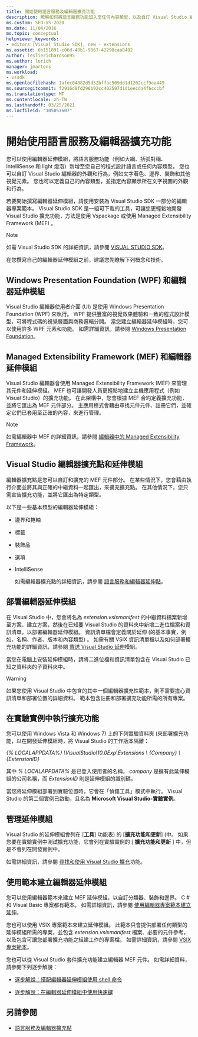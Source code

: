 ```yaml
---
title: 開始使用語言服務及編輯器擴充功能
description: 瞭解如何將語言服務功能加入至任何內容類型，以及自訂 Visual Studio 編輯器的外觀和行為。
ms.custom: SEO-VS-2020
ms.date: 11/04/2016
ms.topic: conceptual
helpviewer_keywords:
- editors [Visual Studio SDK], new - extensions
ms.assetid: 6b151891-c06d-40b1-9867-42298caa8492
author: leslierichardson95
ms.author: lerich
manager: jmartens
ms.workload:
- vssdk
ms.openlocfilehash: 1afec04882d5d52bffac509dd1d1202ccf9ea449
ms.sourcegitcommit: f2916d8fd296b92cc402597d1d1eecda4f6cccbf
ms.translationtype: MT
ms.contentlocale: zh-TW
ms.lasthandoff: 03/25/2021
ms.locfileid: "105057607"
---
```

# <a name="get-started-with-language-service-and-editor-extensions"></a>開始使用語言服務及編輯器擴充功能

您可以使用編輯器延伸模組，將語言服務功能（例如大綱、括弧對稱、IntelliSense 和 light 燈泡）新增至您自己的程式設計語言或任何內容類型。 您也可以自訂 Visual Studio 編輯器的外觀和行為，例如文字著色、邊界、裝飾和其他視覺元素。 您也可以定義自己的內容類型，並指定內容顯示所在文字視圖的外觀和行為。

 若要開始撰寫編輯器延伸模組，請使用安裝為 Visual Studio SDK 一部分的編輯器專案範本。 Visual Studio SDK 是一組可下載的工具，可讓您更輕鬆地開發 Visual Studio 擴充功能，方法是使用 Vspackage 或使用 Managed Extensibility Framework (MEF) 。

> [!NOTE]
> 如需 Visual Studio SDK 的詳細資訊，請參閱 [VISUAL STUDIO SDK](../extensibility/visual-studio-sdk.md)。

 在您撰寫自己的編輯器延伸模組之前，建議您先瞭解下列概念和技術。

## <a name="the-windows-presentation-foundation-wpf-and-editor-extensions"></a>Windows Presentation Foundation (WPF) 和編輯器延伸模組

 Visual Studio 編輯器使用者介面 (UI) 是使用 Windows Presentation Foundation (WPF) 來執行。 WPF 提供豐富的視覺效果體驗和一致的程式設計模型，可將程式碼的視覺層面與商務邏輯分開。 當您建立編輯器延伸模組時，您可以使用許多 WPF 元素和功能。 如需詳細資訊，請參閱 [Windows Presentation Foundation](/dotnet/framework/wpf/index)。

## <a name="the-managed-extensibility-framework-mef-and-editor-extensions"></a>Managed Extensibility Framework (MEF) 和編輯器延伸模組

 Visual Studio 編輯器會使用 Managed Extensibility Framework (MEF) 來管理其元件和延伸模組。 MEF 也可讓開發人員更輕鬆地建立主機應用程式（例如 Visual Studio）的擴充功能。 在此架構中，您會根據 MEF 合約定義擴充功能，並將它匯出為 MEF 元件部分。 主應用程式會藉由尋找元件元件、註冊它們，並確定它們已套用至正確的內容，來進行管理。

> [!NOTE]
> 如需編輯器中 MEF 的詳細資訊，請參閱 [編輯器中的 Managed Extensibility Framework](../extensibility/managed-extensibility-framework-in-the-editor.md)。

## <a name="visual-studio-editor-extension-points-and-extensions"></a>Visual Studio 編輯器擴充點和延伸模組

 編輯器擴充點是您可以自訂和擴充的 MEF 元件部分。 在某些情況下，您會藉由執行介面並將其與正確的中繼資料一起匯出，來擴充擴充點。 在其他情況下，您只需宣告擴充功能，並將它匯出為特定類型。

 以下是一些基本類型的編輯器延伸模組：

- 邊界和捲軸

- 標籤

- 裝飾品

- 選項

- IntelliSense

  如需編輯器擴充點的詳細資訊，請參閱 [語言服務和編輯器延伸點](../extensibility/language-service-and-editor-extension-points.md)。

## <a name="deploying-editor-extensions"></a>部署編輯器延伸模組

 在 Visual Studio 中，您會將名為 *extension.vsixmanifest* 的中繼資料檔案新增至方案、建立方案，然後在已知要 Visual Studio 的資料夾中新增二進位檔案和資訊清單，以部署編輯器延伸模組。 資訊清單檔會定義關於延伸 (的基本事實，例如，名稱、作者、版本和內容類型) 。 如需有關 VSIX 資訊清單檔以及如何部署擴充功能的詳細資訊，請參閱 [寄送 Visual Studio 延伸](../extensibility/shipping-visual-studio-extensions.md)模組。

 當您在電腦上安裝延伸模組時，請將二進位檔和資訊清單包含在 Visual Studio 已知之資料夾的子資料夾中。

> [!WARNING]
> 如果您使用 Visual Studio 中包含的其中一個編輯器擴充性範本，則不需要擔心資訊清單和部署位置的詳細資料。 範本包含註冊和部署擴充功能所需的所有專案。

## <a name="run-extensions-in-the-experimental-instance"></a>在實驗實例中執行擴充功能

 您可以使用 Windows Vista 和 Windows 7) 上的下列實驗資料夾 (來部署擴充功能，以在開發延伸模組時，將 Visual Studio 的工作版本隔離：

 *{% LOCALAPPDATA%} \VisualStudio\10.0Exp\Extensions \\ {Company} \\ {ExtensionID}*

 其中 *% LOCALAPPDATA%* 是已登入使用者的名稱， *company* 是擁有此延伸模組的公司名稱，而 *ExtensionID* 則是延伸模組的識別碼。

 當您將延伸模組部署到實驗位置時，它會在「偵錯工具」模式中執行。 Visual Studio 的第二個實例已啟動，且名為 **Microsoft Visual Studio-實驗實例**。

## <a name="manage-extensions"></a>管理延伸模組

 Visual Studio 的延伸模組會列在 [**工具**] 功能表) 的 [**擴充功能和更新**] (中。 如果您要在實驗實例中測試擴充功能，它會列在實驗實例的 [ **擴充功能和更新** ] 中，但是不會列在開發實例中。

 如需詳細資訊，請參閱 [尋找和使用 Visual Studio 擴充](../ide/finding-and-using-visual-studio-extensions.md)功能。

## <a name="use-templates-to-create-editor-extensions"></a>使用範本建立編輯器延伸模組

 您可以使用編輯器範本來建立 MEF 延伸模組，以自訂分類器、裝飾和邊界。 C # 和 Visual Basic 專案都有範本。 如需詳細資訊，請參閱 [使用編輯器專案範本建立延伸](../extensibility/creating-an-extension-with-an-editor-item-template.md)。

 您也可以使用 VSIX 專案範本來建立延伸模組。 此範本只會提供部署任何類型的延伸模組所需的專案，並包含 *extension.vsixmanifest* 檔案、必要的元件參考，以及包含可讓您部署擴充功能之組建工作的專案檔。 如需詳細資訊，請參閱 [VSIX 專案範本](../extensibility/vsix-project-template.md)。

 您也可以從 Visual Studio 套件擴充功能建立編輯器 MEF 元件。 如需詳細資料，請參閱下列逐步解說：

- [逐步解說：搭配編輯器延伸模組使用 shell 命令](../extensibility/walkthrough-using-a-shell-command-with-an-editor-extension.md)

- [逐步解說：在編輯器延伸模組中使用快速鍵](../extensibility/walkthrough-using-a-shortcut-key-with-an-editor-extension.md)

## <a name="see-also"></a>另請參閱

- [語言服務及編輯器擴充點](../extensibility/language-service-and-editor-extension-points.md)

